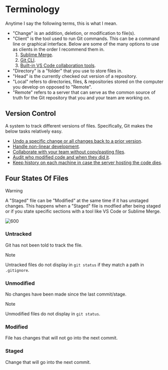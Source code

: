 # Terminology

Anytime I say the following terms, this is what I mean.

- "Change" is an addition, deletion, or modification to file(s).
- "Client" is the tool used to run Git commands. This can be a command line or graphical interface. Below are some of the many options to use as clients in the order I recommend them in.
    1. [Sublime Merge](https://www.sublimemerge.com/).
    2. [Git CLI](https://git-scm.com/downloads).
    3. [Built-in VS Code collaboration tools](https://code.visualstudio.com/).
- "Directory" is a "folder" that you use to store files in.
- "Head" is the currently checked out version of a repository.
- "Local" refers to directories, files, & repositories stored on the computer you develop on opposed to "Remote".
- "Remote" refers to a server that can serve as the common source of truth for the Git repository that you and your team are working on.

## Version Control

A system to track different versions of files. Specifically, Git makes the below tasks relatively easy.

- [Undo a specific change or all changes back to a prior version](./problems-and-solutions.md#undo-changes).
- [Handle non-linear development](./problems-and-solutions.md#non-linear-development).
- [Collaborate with your team without copy/pasting files](./problems-and-solutions.md#collaborate).
- [Audit who modified code and when they did it](./problems-and-solutions.md#audit-code).
- [Keep history on each machine in case the server hosting the code dies](./problems-and-solutions.md#migration).

## Four States Of Files

> [!WARNING]
> A "Staged" file can be "Modified" at the same time if it has unstaged changes.
> This happens when a "Staged" file is modfied after being staged or if you state specific sections with a tool like VS Code or Sublime Merge.

![600](https://git-scm.com/book/en/v2/images/lifecycle.png)

### Untracked

Git has not been told to track the file.

> [!NOTE]
> Untracked files do not display in `git status` if they match a path in `.gitignore`.

### Unmodified

No changes have been made since the last commit/stage.

> [!NOTE]
> Unmodified files do not display in `git status`.

### Modified

File has changes that will not go into the next commit.

### Staged

Change that will go into the next commit.
